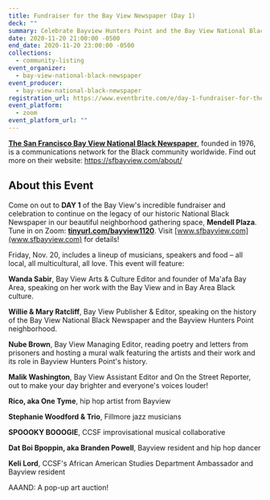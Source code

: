 ```yaml
---
title: Fundraiser for the Bay View Newspaper (Day 1)
deck: ""
summary: Celebrate Bayview Hunters Point and the Bay View National Black Newspaper!
date: 2020-11-20 21:00:00 -0500
end_date: 2020-11-20 23:00:00 -0500
collections:
  - community-listing
event_organizer:
  - bay-view-national-black-newspaper
event_producer:
  - bay-view-national-black-newspaper
registration_url: https://www.eventbrite.com/e/day-1-fundraiser-for-the-bay-view-newspaper-tickets-128296172305
event_platform:
  - zoom
event_platform_url: ""
---
```

**[The San Francisco Bay View National Black Newspaper](https://sfbayview.com)**, founded in 1976, is a communications network for the Black community worldwide. Find out more on their website: <https://sfbayview.com/about/>

## About this Event

Come on out to **DAY 1** of the Bay View's incredible fundraiser and celebration to continue on the legacy of our historic National Black Newspaper in our beautiful neighborhood gathering space, **Mendell Plaza**. Tune in on Zoom: **[tinyurl.com/bayview1120](**tinyurl.com/bayview1120**)**. Visit [www.sfbayview.com](www.sfbayview.com) for details!

Friday, Nov. 20, includes a lineup of musicians, speakers and food – all local, all multicultural, all love. This event will feature:

**Wanda Sabir**, Bay View Arts & Culture Editor and founder of Ma'afa Bay Area, speaking on her work with the Bay View and in Bay Area Black culture.

**Willie & Mary Ratcliff**, Bay View Publisher & Editor, speaking on the history of the Bay View National Black Newspaper and the Bayview Hunters Point neighborhood.

**Nube Brown**, Bay View Managing Editor, reading poetry and letters from prisoners and hosting a mural walk featuring the artists and their work and its role in Bayview Hunters Point's history.

**Malik Washington**, Bay View Assistant Editor and On the Street Reporter, out to make your day brighter and everyone's voices louder!

**Rico, aka One Tyme**, hip hop artist from Bayview

**Stephanie Woodford & Trio**, Fillmore jazz musicians

**SPOOOKY BOOOGIE**, CCSF improvisational musical collaborative

**Dat Boi Bpoppin, aka Branden Powell**, Bayview resident and hip hop dancer

**Keli Lord**, CCSF's African American Studies Department Ambassador and Bayview resident

AAAND: A pop-up art auction!